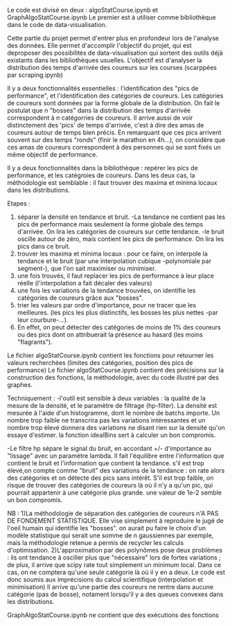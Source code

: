 Le code est divisé en deux : algoStatCourse.ipynb et GraphAlgoStatCourse.ipynb
Le premier est à utiliser comme bibliothèque dans le code de data-visualisation.

Cette partie du projet permet d'entrer plus en profondeur lors de l'analyse des données. Elle permet d'accomplir l'objectif du projet,
qui est deproposer des possibilités de data-visualisation qui sortent des outils déjà existants dans les bibliothèques usuelles.
L'objectif est d'analyser la distribution des temps d'arrivée des coureurs sur les courses (scarppées par scraping.ipynb)

Il y a deux fonctionnalités essentielles : l'identification des "pics de performance", et l'identification des catégories de coureurs.
Les catégories de coureurs sont données par la forme globale de la distribution. On fait le postulat que n "bosses" dans la distribution des temps d'arrivée correspondent
à n catégorries de coureurs.
Il arrive aussi de voir distinctement des 'pics' de temps d'arrivée, c'est à dire des amas de coureurs autour de temps bien précis.
En remarquant que ces pics arrivent souvent sur des temps "ronds" (finir le marathon en 4h...), on considère que ces amas de coureurs correspondent à des personnes
qui se sont fixés un même objectif de performance.

Il y a deux fonctionnalités dans la bibliothèque : repérer les pics de performance, et les catégroies de coureurs.
Dans les deux cas, la méthodologie est semblable : il faut trouver des maxima et minima locaux dans les distributions.

Etapes : 
1) séparer la densité en tendance et bruit.
    -La tendance ne contient pas les pics de performance mais seulement la forme globale des temps d'arrivée. On lira les catégories de coureurs sur cette tendance.
    -le bruit oscille autour de zéro, mais contient les pics de performance. On lira les pics dans ce bruit.
2) trouver les maxima et minima locaux : pour ce faire, on interpole la tendance et le bruit (par une interpolation cubique -polynomiale par segment-), que l'on sait maximiser ou minimiser.
3) une fois trouvés, il faut replacer les pics de performance à leur place réelle (l'interpolation a fait décaler des valeurs)
4) une fois les variations de la tendance trouvées, on identifie les catégories de coureurs grâce aux "bosses".
5) trier les valeurs par ordre d'importance, pour ne tracer que les meilleures. (les pics les plus distinctifs, les bosses les plus nettes -par leur courbure-...).
6) En effet, on peut détecter des catégories de moins de 1% des coureurs ou des pics dont on attribuerait la présence au hasard (les moins "flagrants").


Le fichier algoStatCourse.ipynb contient les fonctions pour retourner les valeurs recherchées (limites des catégories, position des pics de performance)
Le fichier algoStatCourse.ipynb contient des précisions sur la construction des fonctions, la méthodologie, avec du code illustré par des graphes.

Techniquement :
-l'outil est sensible à deux variables : la qualité de la mesure de la densité, et le paramètre de filtrage (hp-filter).
La densité est mesurée à l'aide d'un histogramme, dont le nombre de batchs importe. Un nombre trop faible ne transcrira pas les variations intéressantes
et un nombre trop élevé donnera des variations ne disant rien sur la densité qu'on essaye d'estimer. la fonction idealBins sert à calculer un bon compromis.

-Le filtre hp sépare le signal du bruit, en accordant +/- d'importance au "lissage" avec un paramètre lambda.
Il fait l'équilibre entre l'information que contient le bruit et l'information que contient la tendance. s'il est trop élevé,on compte comme "bruit" des variations de la tendance : 
on rate alors des catégories et on détecte des pics sans intérêt. S'il est trop faible, on risque de trouver des catégories de coureurs là où il n'y a qu'un pic,
qui pourrait appartenir à une catégorie plus grande. une valeur de 1e-2 semble un bon compromis.



NB : 1)La méthodologie de séparation des catégories de coureurs n'A PAS DE FONDEMENT STATISTIQUE. Elle vise simplement à reproduire le jugé de l'oeil humain qui identifie les "bosses".
      on aurait pu faire le choix d'un modèle statistique qui serait une somme de n gaussiennes par exemple, mais la méthodologie retenue a permis de recycler les calculs d'optimisation.
     2)L'approximation par des polynômes pose deux problèmes : ils ont tendance à osciller plus que "nécessaire" lors de fortes variations ; de plus, il arrive que scipy rate tout simplement un minimum local.
       Dans ce cas, on ne comptera qu'une seule catégorie là où il y en a deux.
       Le code est donc soumis aux imprécisions du calcul scientifique (interpolation et minimisation)
       Il arrive qu'une partie des coureurs ne rentre dans aucune catégorie (pas de bosse), notament lorsqu'il y a des queues convexes dans les distributions.
      
       
GraphAlgoStatCourse.ipynb ne contient que des exécutions des fonctions 
